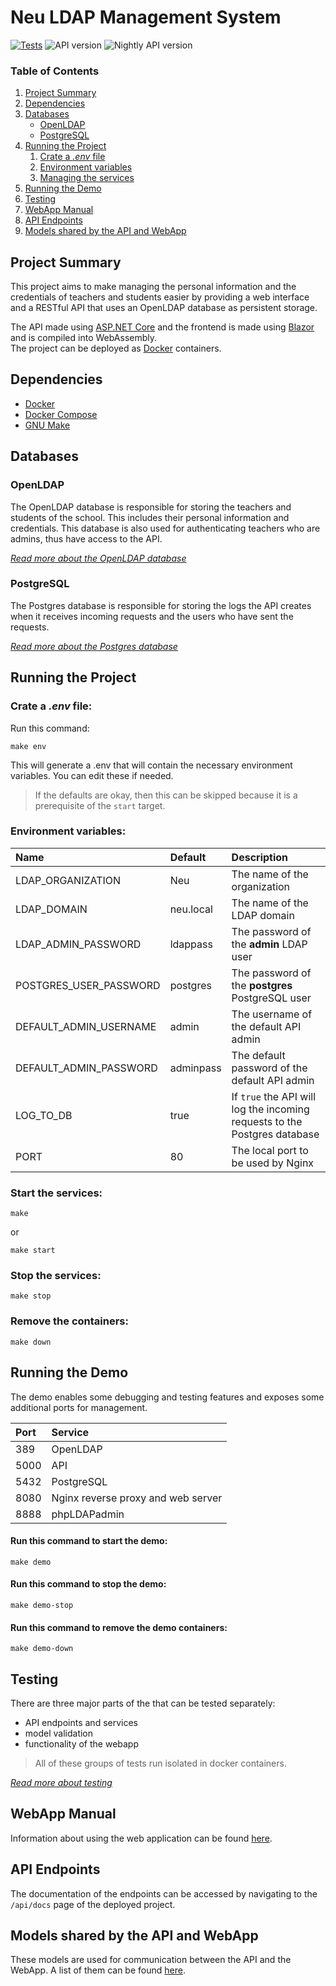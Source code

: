 # Neu LDAP Management System

[![Tests](https://github.com/NeuSzft/NeuLdapMgnt/actions/workflows/run-tests.yml/badge.svg)](https://github.com/NeuSzft/NeuLdapMgnt/actions/workflows/run-tests.yml)
![API version](https://img.shields.io/badge/dynamic/xml?url=https%3A%2F%2Fraw.githubusercontent.com%2FNeuSzft%2FNeuLdapMgnt%2Fmain%2FNeuLdapMgnt%2FApi%2FNeuLdapMgnt.Api.csproj&query=%2FProject%2FPropertyGroup%2FAssemblyVersion&label=Stable%20API%20version&color=712CF9)
![Nightly API version](https://img.shields.io/badge/dynamic/xml?url=https%3A%2F%2Fraw.githubusercontent.com%2FNeuSzft%2FNeuLdapMgnt%2Fdev%2FNeuLdapMgnt%2FApi%2FNeuLdapMgnt.Api.csproj&query=%2FProject%2FPropertyGroup%2FAssemblyVersion&label=Nightly%20API%20version&color=712CF9)

### Table of Contents
1. [Project Summary](#project-summary)
2. [Dependencies](#dependencies)
3. [Databases](#databases)
    - [OpenLDAP](#openldap)
    - [PostgreSQL](#postgresql)
4. [Running the Project](#running-the-project)
    1. [Crate a *.env* file](#crate-a-env-file)
    2. [Environment variables](#environment-variables)
    3. [Managing the services](#start-the-services)
5. [Running the Demo](#running-the-demo)
6. [Testing](#testing)
7. [WebApp Manual](#webapp-manual)
8. [API Endpoints](#api-endpoints)
9. [Models shared by the API and WebApp](#models-shared-by-the-api-and-webapp)

## Project Summary
This project aims to make managing the personal information and the credentials of teachers and students easier by providing a web interface and a RESTful API that uses an OpenLDAP database as persistent storage.

The API made using [ASP.NET Core](https://dotnet.microsoft.com/en-us/apps/aspnet) and the frontend is made using [Blazor](https://dotnet.microsoft.com/en-us/apps/aspnet/web-apps/blazor) and is compiled into WebAssembly.\
The project can be deployed as [Docker](https://www.docker.com/) containers.

## Dependencies
- [Docker](https://www.docker.com/)
- [Docker Compose](https://docs.docker.com/compose/)
- [GNU Make](https://www.gnu.org/software/make/)


## Databases

### OpenLDAP
The OpenLDAP database is responsible for storing the teachers and students of the school.
This includes their personal information and credentials. This database is also used for authenticating teachers who are admins, thus have access to the API.

*[Read more about the OpenLDAP database](./docs/OPENLDAP.md)*

### PostgreSQL
The Postgres database is responsible for storing the logs the API creates when it receives incoming requests and the users who have sent the requests.

*[Read more about the Postgres database](./docs/POSTGRES.md)*


## Running the Project

### Crate a *.env* file:
Run this command:
```
make env
```

This will generate a .env that will contain the necessary environment variables. You can edit these if needed.
> If the defaults are okay, then this can be skipped because it is a prerequisite of the `start` target.

### Environment variables:
| Name | Default | Description |
|:---|:---|:---|
| LDAP_ORGANIZATION | Neu | The name of the organization |
| LDAP_DOMAIN | neu.local | The name of the LDAP domain |
| LDAP_ADMIN_PASSWORD | ldappass | The password of the **admin** LDAP user |
| POSTGRES_USER_PASSWORD | postgres | The password of the **postgres** PostgreSQL user |
| DEFAULT_ADMIN_USERNAME | admin | The username of the default API admin |
| DEFAULT_ADMIN_PASSWORD | adminpass | The default password of the default API admin |
| LOG_TO_DB | true | If `true` the API will log the incoming requests to the Postgres database |
| PORT | 80 | The local port to be used by Nginx |

### Start the services:
```
make
```
or
```
make start
```

### Stop the services:
```
make stop
```

### Remove the containers:
```
make down
```


## Running the Demo
The demo enables some debugging and testing features and exposes some additional ports for management.

| Port | Service |
|:---|:---|
| 389 | OpenLDAP |
| 5000 | API |
| 5432 | PostgreSQL |
| 8080 | Nginx reverse proxy and web server |
| 8888 | phpLDAPadmin |

#### Run this command to start the demo:
```
make demo
```

#### Run this command to stop the demo:
```
make demo-stop
```

#### Run this command to remove the demo containers:
```
make demo-down
```


## Testing
There are three major parts of the that can be tested separately:
- API endpoints and services
- model validation
- functionality of the webapp

> All of these groups of tests run isolated in docker containers.

*[Read more about testing](./docs/TESTING.md)*


## WebApp Manual
Information about using the web application can be found [here](./docs/USERMANUAL.md).


## API Endpoints
The documentation of the endpoints can be accessed by navigating to the `/api/docs` page of the deployed project.


## Models shared by the API and WebApp
These models are used for communication between the API and the WebApp. A list of them can be found [here](./docs/MODELS.md).
